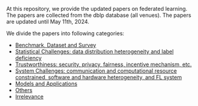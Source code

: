 At this repository, we provide the updated papers on federated learning. The papers are collected from the dblp database (all venues). The papers are updated until May 11th, 2024.

We divide the papers into following categories:
- [Benchmark, Dataset and Survey](#benchmark-dataset-and-survey)
- [Statistical Challenges: data distribution heterogeneity and label deficiency](#statistical-challenges-data-distribution-heterogeneity-and-label-deficiency)
- [Trustworthiness: security, privacy, fairness, incentive mechanism, etc.](#trustworthiness-security-privacy-fairness-incentive-mechanism-etc)
- [System Challenges: communication and computational resource constrained, software and hardware heterogeneity, and FL system](#system-challenges-communication-and-computational-resource-constrained-software-and-hardware-heterogeneity-and-fl-system)
- [Models and Applications](#models-and-applications)
- [Others](#others)
- [Irrelevance](#irrelevance)





